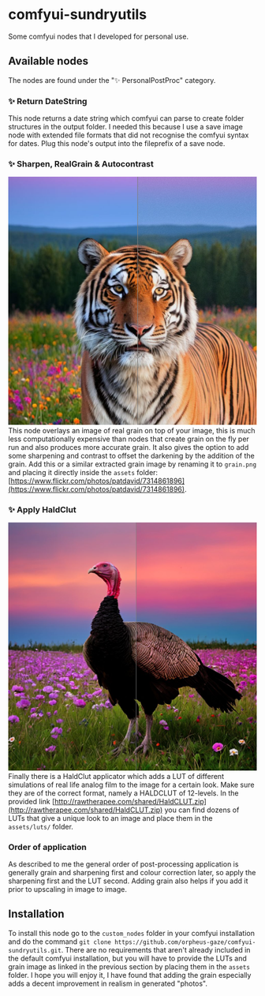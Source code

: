# comfyui-sundryutils
Some comfyui nodes that I developed for personal use.

## Available nodes
The nodes are found under the "✨ PersonalPostProc" category.

### ✨ Return DateString
This node returns a date string which comfyui can parse to create folder structures in the output folder. I needed this because I use a save image node with extended file formats that did not recognise the comfyui syntax for dates. Plug this node's output into the fileprefix of a save node.

### ✨ Sharpen, RealGrain & Autocontrast
![Comparison of no grain and grain!](/readme_img/compare_nofilter_grain.png "To the left no grain and to the right with applied grain")
This node overlays an image of real grain on top of your image, this is much less computationally expensive than nodes that create grain on the fly per run and also produces more accurate grain. It also gives the option to add some sharpening and contrast to offset the darkening by the addition of the grain. Add this or a similar extracted grain image by renaming it to `grain.png` and placing it directly inside the `assets` folder: [https://www.flickr.com/photos/patdavid/7314861896](https://www.flickr.com/photos/patdavid/7314861896).


### ✨ Apply HaldClut
![Comparison of no lut and lut!](/readme_img/compare_nolut_lut.png "To the left no lut and to the right with applied lut (Fuji Velvia 50)")
Finally there is a HaldClut applicator which adds a LUT of different simulations of real life analog film to the image for a certain look. Make sure they are of the correct format, namely a HALDCLUT of 12-levels. In the provided link [http://rawtherapee.com/shared/HaldCLUT.zip](http://rawtherapee.com/shared/HaldCLUT.zip) you can find dozens of LUTs that give a unique look to an image and place them in the `assets/luts/` folder. 

### Order of application
As described to me the general order of post-processing application is generally grain and sharpening first and colour correction later, so apply the sharpening first and the LUT second. Adding grain also helps if you add it prior to upscaling in image to image.

## Installation
To install this node go to the `custom_nodes` folder in your comfyui installation and do the command `git clone https://github.com/orpheus-gaze/comfyui-sundryutils.git`. There are no requirements that aren't already included in the default comfyui installation, but you will have to provide the LUTs and grain image as linked in the previous section by placing them in the `assets` folder. I hope you will enjoy it, I have found that adding the grain especially adds a decent improvement in realism in generated "photos".
